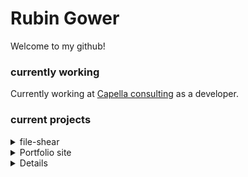 # Rubin Gower
 Welcome to my github!

### currently working
Currently working at [Capella consulting](https://capellaconsulting.co.nz/) as a developer.

### current projects
<details>
  <summary> file-shear</summary>
I'm currently working on a file shearing program so you can send files from your laptop to your phone or other devices via QR code<br>
   <b> the project github:</b>   https://github.com/rubin-gower/File-share
</details>

<details>
  <summary> Portfolio site</summary>
my personal portfolio website http://rubin.net.nz. lots of old projects are computer games and can't really be on github as there HUGE files so they will be on my website. I am allso planning on having a blog on my website about projects I am making and planning to make.
</details>

<details>

### what im learning
AWS, PHP, Docker and NGinx 

### Connect with me:

[<img align="left" alt="rubin.net.nz" width="22px" src="https://raw.githubusercontent.com/iconic/open-iconic/master/svg/globe.svg" />](http://rubin.net.nz)
[<img align="left" alt="rubin-gower | LinkedIn" width="22px" src="https://cdn.jsdelivr.net/npm/simple-icons@v3/icons/linkedin.svg" />](https://www.linkedin.com/in/rubin-gower/) 
rubinsemails@gmail.com
<br />


Why is my github not more bussy? 
Currently dont use github for work.

<!--
**rubin-gower/rubin-gower** is a ✨ _special_ ✨ repository because its `README.md` (this file) appears on your GitHub profile.
**If you would like to do this to your profile create a repo with the same name as your username. allso make sure it has a read me.
-->

